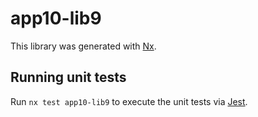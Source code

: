 # app10-lib9

This library was generated with [Nx](https://nx.dev).

## Running unit tests

Run `nx test app10-lib9` to execute the unit tests via [Jest](https://jestjs.io).
